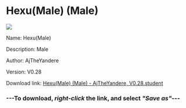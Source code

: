 # Hexu(Male) (Male)

<img src = "https://raw.githubusercontent.com/Arbiter1223/Koukou-Gurashi-Custom-Students/master/Students/Files/Hexu(Male)%20(Male).png">

Name: Hexu(Male)

Description: Male

Author: AjTheYandere

Version: V0.28

Download link: <a href="https://raw.githubusercontent.com/Arbiter1223/Koukou-Gurashi-Custom-Students/master/Students/Files/Hexu(Male)%20(Male)%20-%20AjTheYandere%2C%20V0.28.student">Hexu(Male) (Male) - AjTheYandere, V0.28.student</a>

### ---**To download, _right-click_ the link, and select _"Save as"_**---
